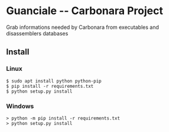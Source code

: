 # Guanciale -- Carbonara Project

Grab informations needed by Carbonara from executables and disassemblers databases

## Install
### Linux
```
$ sudo apt install python python-pip
$ pip install -r requirements.txt
$ python setup.py install
```
### Windows
```
> python -m pip install -r requirements.txt
> python setup.py install
```



